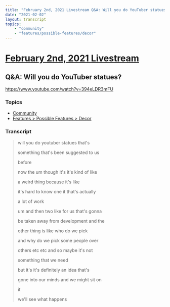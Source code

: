 ```yaml
---
title: "February 2nd, 2021 Livestream Q&A: Will you do YouTuber statues?"
date: "2021-02-02"
layout: transcript
topics:
    - "community"
    - "features/possible-features/decor"
---
```

# [February 2nd, 2021 Livestream](../2021-02-02.md)
## Q&A: Will you do YouTuber statues?
https://www.youtube.com/watch?v=394eLDR3mFU

### Topics
* [Community](../topics/community.md)
* [Features > Possible Features > Decor](../topics/features/possible-features/decor.md)

### Transcript

> will you do youtuber statues that's
> 
> something that's been suggested to us
> 
> before
> 
> now the um though it's it's kind of like
> 
> a weird thing because it's like
> 
> it's hard to know one it that's actually
> 
> a lot of work
> 
> um and then two like for us that's gonna
> 
> be taken away from development and the
> 
> other thing is like who do we pick
> 
> and why do we pick some people over
> 
> others etc etc and so maybe it's not
> 
> something that we need
> 
> but it's it's definitely an idea that's
> 
> gone into our minds and we might sit on
> 
> it
> 
> we'll see what happens
> 
